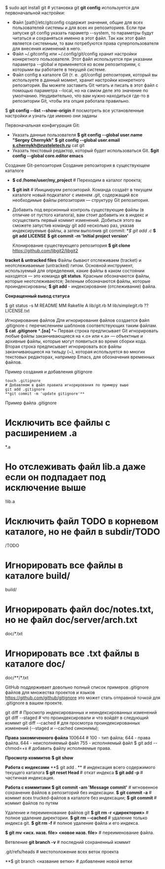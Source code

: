 $ sudo apt install git  # установка git
**git config** используется для первоначальной настройки:
- Файл [path]/etc/gitconfig содержит значения, общие для всех пользователей системы и
для всех их репозиториев. Если при запуске git config указать параметр --system, то
параметры будут читаться и сохраняться именно в этот файл. Так как этот файл
является системным, то вам потребуются права суперпользователя для внесения
изменений в него.
- Файл ~/.gitconfig или ~/.config/git/config хранит настройки конкретного пользователя.
Этот файл используется при указании параметра --global и применяется ко всем
репозиториям, с которыми вы работаете в текущей системе.
- Файл config в каталоге Git (т. е. .git/config) репозитория, который вы используете в
данный момент, хранит настройки конкретного репозитория. Вы можете заставить Git
читать и писать в этот файл с помощью параметра --local, но на самом деле это
значение по умолчанию. Неудивительно, что вам нужно находиться где-то в
репозитории Git, чтобы эта опция работала правильно.

$ **git config --list --show-origin**  # посмотреть все установленные настройки и узнать где именно они заданы

Первоначальная конфигурация Git:
- Указать данные пользователя
**$ git config --global user.name "Sergey Chernykh"**
**$ git config --global user.email s.chernykh@rusteletech.ru**
cat git
- Указать текстовый редактор, который будет использоваться Git. 
**$git config --global core.editor emacs** 

Создание Git-репозитория
Создание репозитория в существующем каталоге
-  **$ cd /home/user/my_project**  # Переходим в каталог проекта;
-  **$ git init**   # Инициируем репозиторий. Команда создаёт в текущем каталоге новый подкаталог с именем .git, содержащий все необходимые файлы репозитория — структуру Git репозитория.
- Добавить под версионный контроль существующие файлы (в отличие от
пустого каталога), вам стоит добавить их в индекс и осуществить первый коммит
изменений. Добиться этого вы сможете запустив команду git add несколько раз, указав
индексируемые файлы, а затем выполнив git commit:
  **$ git add *.c**
  **$ git add LICENSE**
  **$ git commit -m 'Initial project version'**
  
  
  Клонирование существующего репозитория
  **$ git clone** https://github.com/libgit2/libgit2

**tracket & untracked files**
Файлы бывают отслеживаем (tracket) и неотслеживаемые (untracked) гитом.
Основной инструмент, используемый для определения, какие файлы в каком состоянии
находятся — это команда **git status**.
Красным обозначаются файлы, которые неотслеживаются;
Зеленым обозначаются файлы, которые проиндексированы;
**$ git add** <file> - индексирование (отслеживание) файла.

**Сокращенный вывод статуса**

$ git status -s
M README
MM Rakefile
A lib/git.rb
M lib/simplegit.rb
?? LICENSE.txt

Игнорирование файлов
Для игнорирования файлов создается файл .gitignore с перечислением шаблонов соответствующих таким файлам.
**$ cat .gitignore**
***.[oa]**
***~**
Первая строка предписывает Git игнорировать любые файлы заканчивающиеся на «.o» или
«.a» — объектные и архивные файлы, которые могут появиться во время сборки кода. Вторая
строка предписывает игнорировать все файлы заканчивающиеся на тильду (~), которая
используется во многих текстовых редакторах, например Emacs, для обозначения
временных файлов.

Пример создания и добавления gitignore
```
touch .gitignore
# Добавляем в файл правила игнорирования по примеру выше
git add .gitignore
**git commit -m 'update gitignore'**
```

Пример файла .gitignore

# Исключить все файлы с расширением .a
*.a
# Но отслеживать файл lib.a даже если он подпадает под исключение выше
!lib.a
# Исключить файл TODO в корневом каталоге, но не файл в subdir/TODO
/TODO
# Игнорировать все файлы в каталоге build/
build/
# Игнорировать файл doc/notes.txt, но не файл doc/server/arch.txt
doc/*.txt
# Игнорировать все .txt файлы в каталоге doc/
doc/**/*.txt

GitHub поддерживает довольно полный список примеров .gitignore файлов
для множества проектов и языков https://github.com/github/gitignore это
может стать отправной точкой для .gitignore в вашем проекте.

git diff # Просмотр индексированных и неиндексированных изменений
git diff --staged # что проиндексировали и что войдёт в следующий коммит
git diff --cached # для просмотра проиндексированных изменений (--staged и
--cached синонимы);

**Права закомиченного файла**
100644   # 100 - тип файла; 644 - права файла.
644 - неисполняемый файл
755 - исполняемый файл
$ git add --chmod=+x <file>  # добавить файлу исполняемые права.

**Просмотр коммитов**
**$ git show**

**Работа с индексами**
**$ git add . ** # индексация всего содержимого текущего каталога
**$ git reset Head <file>** # откат индекса
**$ git add -p <file>** # частичная индексация.

**Работа с коммитами**
**$ git commit -am 'Message commit'** # мгновенное сохранение файлов в репозиторий без индексации.
**$ git commit -a** # коммит всех trucked-файлов в каталоге без индексации;
**$ git commit <path>** # коммит файлов по путям

Удаление и переименование файлов git
**$ git rm -r <директория>** # полное удаление директории.
**$ git rm --cached** # удаление только индекса git.
**$ git rm -f <file>** # полное удаление файла и его индекса.

**$ git mv <исх. назв. file> <новое назв. file>** # переименование файла.

Ветвление
**git branch -v** # последний сохраненный коммит

.git/refs/heads # местоположение всех веток проекта

**$ git branch <название ветки> # добавление новой ветки




